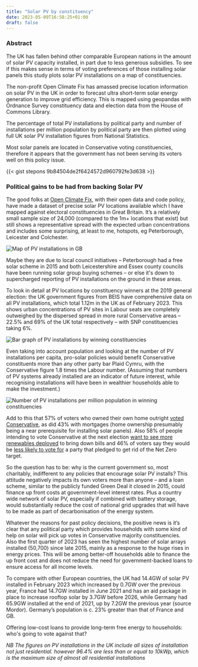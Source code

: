 ```yaml
---
title: "Solar PV by constituency"
date: 2023-05-09T16:58:25+01:00
draft: false
---
```


### Abstract

The UK has fallen behind other comparable European nations in the amount of solar PV capacity installed, in part due to less generous subsidies. To see if this makes sense in terms of voting preferences of those installing solar panels this study plots solar PV installations on a map of constituencies.

The non-profit Open Climate Fix has amassed precise location information on solar PV in the UK in order to forecast ultra short-term solar energy generation to improve grid efficiency. This is mapped using geopandas with Ordnance Survey constituency data and election data from the House of Commons Library. 

The percentage of total PV installations by political party and number of installations per million population by political party are then plotted using full UK solar PV installation figures from National Statistics. 

Most solar panels are located in Conservative voting constituencies, therefore it appears that the government has not been serving its voters well on this policy issue.

{{< gist stepons 9b84504de2f6424572d960792fe3d638 >}}

### Political gains to be had from backing Solar PV

The good folks at [Open Climate Fix](https://www.openclimatefix.org), with their open data and code policy, have made a dataset of precise solar PV locations available which I have mapped against electoral constituencies in Great Britain. It’s a relatively small sample size of 24,000 (compared to the 1m+ locations that exist) but still shows a representative spread with the expected urban concentrations and includes some surprising, at least to me, hotspots, eg Peterborough, Leicester and Colchester.

![Map of PV installations in GB](/img/pv_map_small.png)

Maybe they are due to local council initiatives – Peterborough had a free solar scheme in 2015 and both Leicestershire and Essex county councils have been running solar group buying schemes – or else it's down to supercharged reporting of PV installations on the ground in these areas.

To look in detail at PV locations by constituency winners at the 2019 general election: the UK government figures from BEIS have comprehensive data on all PV installations, which total 1.12m in the UK as of February 2023. This shows urban concentrations of PV sites in Labour seats are completely outweighed by the dispersed spread in more rural Conservative areas – 22.5% and 69% of the UK total respectively – with SNP constituencies taking 6%. 

![Bar graph of PV installations by winning constituencies](/img/percent_pv_party.png)

Even taking into account population and looking at the number of PV installations per capita, pro-solar policies would benefit Conservative constituents more than any other party bar Plaid Cymru, with the Conservative figure 1.8 times the Labour number. (Assuming that numbers of PV systems already installed are an indicator of future interest, while recognising installations will have been in wealthier households able to make the investment.)

![Number of PV installations per million population in winning constituencies](/img/pv_per_capita_700.png)

Add to this that 57% of voters who owned their own home outright [voted Conservative](https://commonslibrary.parliament.uk/ge2019-how-did-demographics-affect-the-result/), as did 43% with mortgages (home ownership presumably being a near prerequisite for installing solar panels). Also 58% of people intending to vote Conservative at the next election [want to see more renewables deployed](https://www.wearepossible.org/latest-news/conservative-voters-want-more-renewable-energy) to bring down bills and 46% of voters say they would be [less likely to vote for](https://www.ukonward.com/reports/taking-the-temperature/) a party that pledged to get rid of the Net Zero target.

So the question has to be: why is the current government so, most charitably, indifferent to any policies that encourage solar PV installs? This attitude negatively impacts its own voters more than anyone – and a loan scheme, similar to the publicly funded Green Deal it closed in 2015, could finance up front costs at government-level interest rates. Plus a country wide network of solar PV, especially if combined with battery storage, would substantially reduce the cost of national grid upgrades that will have to be made as part of decarbonisation of the energy system.

Whatever the reasons for past policy decisions, the positive news is it’s clear that any political party which provides households with some kind of help on solar will pick up votes in Conservative majority constituencies. Also the first quarter of 2023 has seen the highest number of solar arrays installed (50,700) since late 2015, mainly as a response to the huge rises in energy prices. This will be among better-off households able to finance the up front cost and does not reduce the need for government-backed loans to ensure access for all income levels.

To compare with other European countries, the UK had 14.4GW of solar PV installed in February 2023 which increased by 0.7GW over the previous year, France had 14.7GW installed in June 2021 and has an aid package in place to increase rooftop solar by 3.7GW before 2026, while Germany had 65.9GW installed at the end of 2021, up by 7.2GW the previous year (source Mordor). Germany’s population is c. 23% greater than that of France and GB.

Offering low-cost loans to provide long-term free energy to households: who's going to vote against that? 

*NB The figures on PV installations in the UK include all sizes of installation not just residential. however 96.4% are less than or equal to 10kWp, which is the maximum size of almost all residential installations* 

